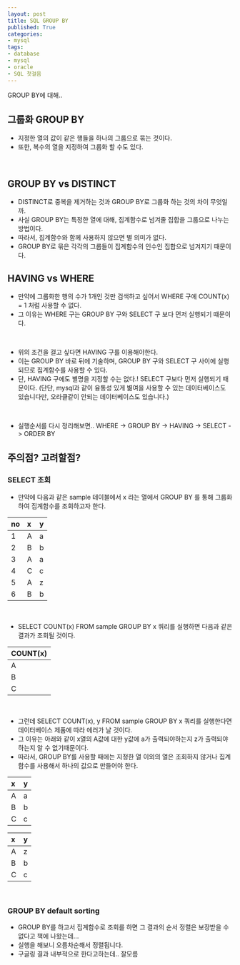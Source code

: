 ```yaml
---
layout: post
title: SQL GROUP BY 
published: True
categories: 
- mysql
tags:
- database
- mysql
- oracle
- SQL 첫걸음
---
```


GROUP BY에 대해..

## 그룹화 GROUP BY 
* 지정한 열의 값이 같은 행들을 하나의 그룹으로 묶는 것이다.
* 또한, 복수의 열을 지정하여 그룹화 할 수도 있다.
<br/>

## GROUP BY vs DISTINCT
* DISTINCT로 중복을 제거하는 것과 GROUP BY로 그룹화 하는 것의 차이 무엇일까.
* 사실 GROUP BY는 특정한 열에 대해, 집계함수로 넘겨줄 집합을 그룹으로 나누는 방법이다.
* 따라서, 집계함수와 함께 사용하지 않으면 별 의미가 없다.
* GROUP BY로 묶은 각각의 그룹들이 집계함수의 인수인 집합으로 넘겨지기 때문이다.

## HAVING vs WHERE
* 만약에 그룹화한 행의 수가 1개인 것만 검색하고 싶어서 WHERE 구에 COUNT(x) = 1 처럼 사용할 수 없다.
* 그 이유는 WHERE 구는 GROUP BY 구와  SELECT 구 보다 먼저 실행되기 떄문이다.
<br/>

* 위의 조건을 걸고 싶다면 HAVING 구를 이용해야한다.
* 이는 GROUP BY 바로 뒤에 기술하며, GROUP BY 구와 SELECT 구 사이에 실행되므로 집계함수를 사용할 수 있다.
* 단, HAVING 구에도 별명을 지정할 수는 없다.! SELECT 구보다 먼저 실행되기 때문이다. (단단, mysql과 같이 융통성 있게 볆여을 사용할 수 있는 데이터베이스도 있습니다만, 오라클같이 안되는 데이터베이스도 있습니다.)

<br/>

* 실행순서를 다시 정리해보면..
WHERE -> GROUP BY -> HAVING -> SELECT -> ORDER BY

## 주의점? 고려할점?
### SELECT 조회
* 만약에 다음과 같은 sample 테이블에서 x 라는 열에서 GROUP BY 를 통해 그룹화하여 집계함수를 조회하고자 한다.  

| no        | x         | y         |
| :-------- | :-------- | :-------- |
| 1         | A         | a         |
| 2         | B         | b         |
| 3         | A         | a         |
| 4         | C         | c         |
| 5         | A         | z         |
| 6         | B         | b         |

<br/>

* SELECT COUNT(x) FROM sample GROUP BY x 쿼리를 실행하면 다음과 같은 결과가 조회될 것이다.

| COUNT(x)  | 
| :-------- |
| A         |
| B         |
| C         |

<br/>

* 그런데 SELECT COUNT(x), y FROM sample GROUP BY x 쿼리를 실행한다면 데이터베이스 제품에 따라 에러가 날 것이다.
* 그 이유는 아래와 같이 x열의 A값에 대한 y값에 a가 출력되야하는지 z가 출력되야하는지 알 수 없기때문이다.
* 따라서, GROUP BY를 사용할 때에는 지정한 열 이외의 열은 조회하지 않거나 집계함수를 사용해서 하나의 값으로 만들어야 한다.

| x         | y         |
| :-------- | :-------- |
| A         | a         |
| B         | b         |
| C         | c         |

| x         | y         |
| :-------- | :-------- |
| A         | z         |
| B         | b         |
| C         | c         |

<br/>

### GROUP BY default sorting
* GROUP BY를 하고서 집계함수로 조회를 하면 그 결과의 순서 정렬은 보장받을 수 없다고 책에 나왔는데...
* 실행을 해보니 오름차순해서 정렬됩니다.
* 구글링 결과 내부적으로 한다고하는데.. 잘모름













